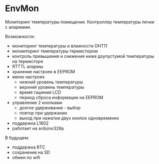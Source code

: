 # EnvMon
 Мониторинг температуры помещения. Контроллер температуры печки с алармами.


 Возможности:
- мониторинг температуры и влажности DHT11
- монииторинг температуры термистором
- контроль превышения и снижения ниже доупустумой температуры на термисторе
- RTTTL алармы
- хранение настроек в EEPROM
- меню настроек
	- нижний уровень температуры
	- верхний уровень температуры
	- время гашения LCD
	- период сброса информации на EEPROM
- управление 2 кнопками
	- долгое удерживание - выбор
	- повтор при удержании
	- выход при нажатии двух кнопок одновременно
- поддержка L1602
- работает на arduino328p 

В будущем:
- поддержка RTC
- сохранение на SD
- обмен по wifi

